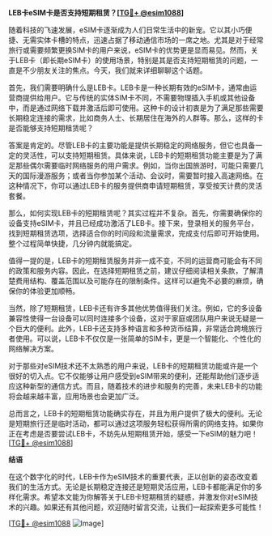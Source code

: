 **LEB卡eSIM卡是否支持短期租赁？[[TG💪+ @esim1088](https://t.me/s/esim1088)]**

随着科技的飞速发展，eSIM卡逐渐成为人们日常生活中的新宠。它以其小巧便捷、无需实体卡槽的特点，迅速占据了移动通信市场的一席之地。尤其是对于经常旅行或需要频繁更换SIM卡的用户来说，eSIM卡的优势更是显而易见。然而，关于LEB卡（即长期eSIM卡）的使用场景，特别是其是否支持短期租赁的问题，一直是不少朋友关注的焦点。今天，我们就来详细聊聊这个话题。

首先，我们需要明确什么是LEB卡。LEB卡是一种长期有效的eSIM卡，通常由运营商提供给用户。它与传统的实体SIM卡不同，不需要物理插入手机或其他设备中，而是通过网络下载并激活后即可使用。这种卡的设计初衷是为了满足那些需要长期稳定连接的需求，比如商务人士、长期居住在海外的人群等。那么，这样的卡是否能够支持短期租赁呢？

答案是肯定的。尽管LEB卡的主要功能是提供长期稳定的网络服务，但它也具备一定的灵活性，可以支持短期租赁。具体来说，LEB卡的短期租赁功能主要是为了满足那些偶尔需要临时网络服务的用户需求。例如，当你出国旅游时，可能只需要几天的国际漫游服务；或者当你参加某个活动、会议时，需要暂时接入高速网络。在这种情况下，你可以通过LEB卡的服务提供商申请短期租赁，享受按天计费的灵活套餐。

那么，如何实现LEB卡的短期租赁呢？其实过程并不复杂。首先，你需要确保你的设备支持eSIM卡，并且已经成功激活了LEB卡。接下来，登录相关的服务平台，找到短期租赁选项，选择适合你的时间段和流量需求，完成支付后即可开始使用。整个过程简单快捷，几分钟内就能搞定。

值得一提的是，LEB卡的短期租赁服务并非一成不变，不同的运营商可能会有不同的政策和服务内容。因此，在选择短期租赁之前，建议仔细阅读相关条款，了解清楚费用结构、覆盖范围以及可能存在的限制条件。这样可以避免不必要的麻烦，确保你的体验更加顺畅。

当然，除了短期租赁，LEB卡还有许多其他优势值得我们关注。例如，它的多设备兼容性使得一台设备可以同时连接多个设备，这对于家庭或团队用户来说无疑是一个巨大的便利。此外，LEB卡还支持多种语言和多种货币结算，非常适合跨境旅行者使用。可以说，LEB卡不仅仅是一张简单的SIM卡，更是一个智能化、个性化的网络解决方案。

对于那些对eSIM技术还不太熟悉的用户来说，LEB卡的短期租赁功能或许是一个很好的切入点。它不仅能够让用户感受到eSIM带来的便利，还能帮助他们逐步适应这种新型的通信方式。而且，随着技术的进步和服务的完善，未来LEB卡的功能将会越来越丰富，应用场景也会更加广泛。

总而言之，LEB卡的短期租赁功能确实存在，并且为用户提供了极大的便利。无论是短期旅行还是临时活动，都可以通过这项服务轻松获得所需的网络支持。如果你正在考虑是否要尝试LEB卡，不妨先从短期租赁开始，感受一下eSIM的魅力吧！[[TG💪+ @esim1088](https://t.me/s/esim1088)]

**结语**

在这个数字化的时代，LEB卡作为eSIM技术的重要代表，正以创新的姿态改变着我们的生活方式。无论是长期稳定连接还是短期灵活应用，LEB卡都能满足你的多样化需求。希望本文能为你解答关于LEB卡短期租赁的疑惑，并激发你对eSIM技术的兴趣。如果还有其他问题，欢迎随时留言交流，让我们一起探索更多可能性！

[[TG💪+ @esim1088](https://t.me/s/esim1088) ![Image](https://i.postimg.cc/4NQfJmqS/Snipaste-2025-05-13-00-14-12.png)]